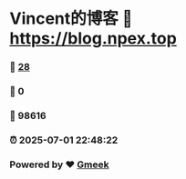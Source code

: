# Vincent的博客 :link: https://blog.npex.top 
### :page_facing_up: [28](https://blog.npex.top/tag.html) 
### :speech_balloon: 0 
### :hibiscus: 98616 
### :alarm_clock: 2025-07-01 22:48:22 
### Powered by :heart: [Gmeek](https://github.com/Meekdai/Gmeek)
